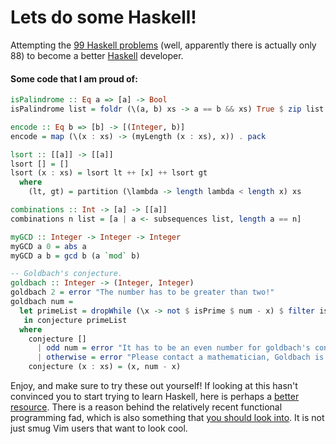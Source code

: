 # Lets do some Haskell!

Attempting the [99 Haskell problems](https://wiki.haskell.org/H-99:_Ninety-Nine_Haskell_Problems) (well, apparently there is actually only 88) to become a better [Haskell](https://www.haskell.org/) developer.

#### Some code that I am proud of:

```hs
isPalindrome :: Eq a => [a] -> Bool
isPalindrome list = foldr (\(a, b) xs -> a == b && xs) True $ zip list $ myReverse list
```

```hs
encode :: Eq b => [b] -> [(Integer, b)]
encode = map (\(x : xs) -> (myLength (x : xs), x)) . pack
```

```hs
lsort :: [[a]] -> [[a]]
lsort [] = []
lsort (x : xs) = lsort lt ++ [x] ++ lsort gt
  where
    (lt, gt) = partition (\lambda -> length lambda < length x) xs
```

```hs
combinations :: Int -> [a] -> [[a]]
combinations n list = [a | a <- subsequences list, length a == n]
```

```hs
myGCD :: Integer -> Integer -> Integer
myGCD a 0 = abs a
myGCD a b = gcd b (a `mod` b)
```

```hs
-- Goldbach's conjecture.
goldbach :: Integer -> (Integer, Integer)
goldbach 2 = error "The number has to be greater than two!"
goldbach num =
  let primeList = dropWhile (\x -> not $ isPrime $ num - x) $ filter isPrime [2 .. num]
   in conjecture primeList
  where
    conjecture []
      | odd num = error "It has to be an even number for goldbach's conjecture to work!"
      | otherwise = error "Please contact a mathematician, Goldbach is wrong!"
    conjecture (x : xs) = (x, num - x)
```

Enjoy, and make sure to try these out yourself! If looking at this hasn't convinced you to start trying to learn Haskell, here is perhaps a [better resource](https://wiki.haskell.org/Why_Haskell_matters). There is a reason behind the relatively recent functional programming fad, which is also something that [you should look into](http://www.cse.chalmers.se/~rjmh/Papers/whyfp.html). It is not just smug Vim users that want to look cool.
